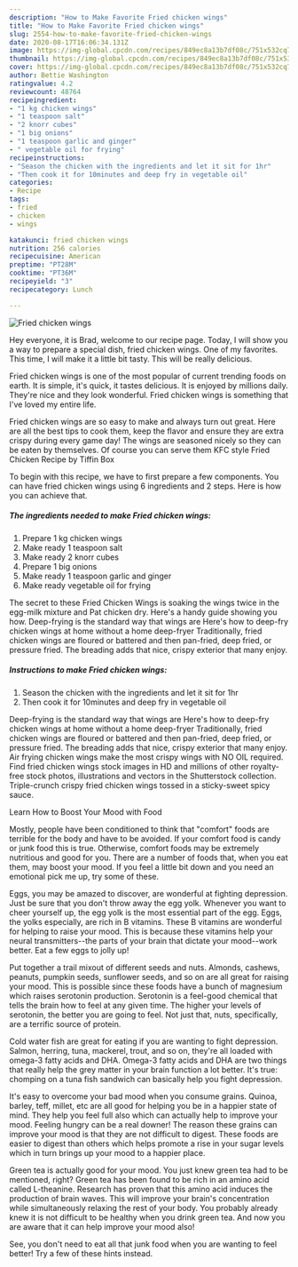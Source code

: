 ```yaml
---
description: "How to Make Favorite Fried chicken wings"
title: "How to Make Favorite Fried chicken wings"
slug: 2554-how-to-make-favorite-fried-chicken-wings
date: 2020-08-17T16:06:34.131Z
image: https://img-global.cpcdn.com/recipes/849ec8a13b7df08c/751x532cq70/fried-chicken-wings-recipe-main-photo.jpg
thumbnail: https://img-global.cpcdn.com/recipes/849ec8a13b7df08c/751x532cq70/fried-chicken-wings-recipe-main-photo.jpg
cover: https://img-global.cpcdn.com/recipes/849ec8a13b7df08c/751x532cq70/fried-chicken-wings-recipe-main-photo.jpg
author: Bettie Washington
ratingvalue: 4.2
reviewcount: 48764
recipeingredient:
- "1 kg chicken wings"
- "1 teaspoon salt"
- "2 knorr cubes"
- "1 big onions"
- "1 teaspoon garlic and ginger"
- " vegetable oil for frying"
recipeinstructions:
- "Season the chicken with the ingredients and let it sit for 1hr"
- "Then cook it for 10minutes and deep fry in vegetable oil"
categories:
- Recipe
tags:
- fried
- chicken
- wings

katakunci: fried chicken wings 
nutrition: 256 calories
recipecuisine: American
preptime: "PT28M"
cooktime: "PT36M"
recipeyield: "3"
recipecategory: Lunch

---
```



![Fried chicken wings](https://img-global.cpcdn.com/recipes/849ec8a13b7df08c/751x532cq70/fried-chicken-wings-recipe-main-photo.jpg)

Hey everyone, it is Brad, welcome to our recipe page. Today, I will show you a way to prepare a special dish, fried chicken wings. One of my favorites. This time, I will make it a little bit tasty. This will be really delicious.

Fried chicken wings is one of the most popular of current trending foods on earth. It is simple, it's quick, it tastes delicious. It is enjoyed by millions daily. They're nice and they look wonderful. Fried chicken wings is something that I've loved my entire life.

Fried chicken wings are so easy to make and always turn out great. Here are all the best tips to cook them, keep the flavor and ensure they are extra crispy during every game day! The wings are seasoned nicely so they can be eaten by themselves. Of course you can serve them KFC style Fried Chicken Recipe by Tiffin Box


To begin with this recipe, we have to first prepare a few components. You can have fried chicken wings using 6 ingredients and 2 steps. Here is how you can achieve that.

<!--inarticleads1-->

##### The ingredients needed to make Fried chicken wings:

1. Prepare 1 kg chicken wings
1. Make ready 1 teaspoon salt
1. Make ready 2 knorr cubes
1. Prepare 1 big onions
1. Make ready 1 teaspoon garlic and ginger
1. Make ready  vegetable oil for frying


The secret to these Fried Chicken Wings is soaking the wings twice in the egg-milk mixture and Pat chicken dry. Here&#39;s a handy guide showing you how. Deep-frying is the standard way that wings are Here&#39;s how to deep-fry chicken wings at home without a home deep-fryer Traditionally, fried chicken wings are floured or battered and then pan-fried, deep fried, or pressure fried. The breading adds that nice, crispy exterior that many enjoy. 

<!--inarticleads2-->

##### Instructions to make Fried chicken wings:

1. Season the chicken with the ingredients and let it sit for 1hr
1. Then cook it for 10minutes and deep fry in vegetable oil


Deep-frying is the standard way that wings are Here&#39;s how to deep-fry chicken wings at home without a home deep-fryer Traditionally, fried chicken wings are floured or battered and then pan-fried, deep fried, or pressure fried. The breading adds that nice, crispy exterior that many enjoy. Air frying chicken wings make the most crispy wings with NO OIL required. Find fried chicken wings stock images in HD and millions of other royalty-free stock photos, illustrations and vectors in the Shutterstock collection. Triple-crunch crispy fried chicken wings tossed in a sticky-sweet spicy sauce. 

Learn How to Boost Your Mood with Food


Mostly, people have been conditioned to think that "comfort" foods are terrible for the body and have to be avoided. If your comfort food is candy or junk food this is true. Otherwise, comfort foods may be extremely nutritious and good for you. There are a number of foods that, when you eat them, may boost your mood. If you feel a little bit down and you need an emotional pick me up, try some of these.

Eggs, you may be amazed to discover, are wonderful at fighting depression. Just be sure that you don't throw away the egg yolk. Whenever you want to cheer yourself up, the egg yolk is the most essential part of the egg. Eggs, the yolks especially, are rich in B vitamins. These B vitamins are wonderful for helping to raise your mood. This is because these vitamins help your neural transmitters--the parts of your brain that dictate your mood--work better. Eat a few eggs to jolly up!

Put together a trail mixout of different seeds and nuts. Almonds, cashews, peanuts, pumpkin seeds, sunflower seeds, and so on are all great for raising your mood. This is possible since these foods have a bunch of magnesium which raises serotonin production. Serotonin is a feel-good chemical that tells the brain how to feel at any given time. The higher your levels of serotonin, the better you are going to feel. Not just that, nuts, specifically, are a terrific source of protein.

Cold water fish are great for eating if you are wanting to fight depression. Salmon, herring, tuna, mackerel, trout, and so on, they're all loaded with omega-3 fatty acids and DHA. Omega-3 fatty acids and DHA are two things that really help the grey matter in your brain function a lot better. It's true: chomping on a tuna fish sandwich can basically help you fight depression. 

It's easy to overcome your bad mood when you consume grains. Quinoa, barley, teff, millet, etc are all good for helping you be in a happier state of mind. They help you feel full also which can actually help to improve your mood. Feeling hungry can be a real downer! The reason these grains can improve your mood is that they are not difficult to digest. These foods are easier to digest than others which helps promote a rise in your sugar levels which in turn brings up your mood to a happier place.

Green tea is actually good for your mood. You just knew green tea had to be mentioned, right? Green tea has been found to be rich in an amino acid called L-theanine. Research has proven that this amino acid induces the production of brain waves. This will improve your brain's concentration while simultaneously relaxing the rest of your body. You probably already knew it is not difficult to be healthy when you drink green tea. And now you are aware that it can help improve your mood also!

See, you don't need to eat all that junk food when you are wanting to feel better! Try  a few  of  these  hints  instead.

